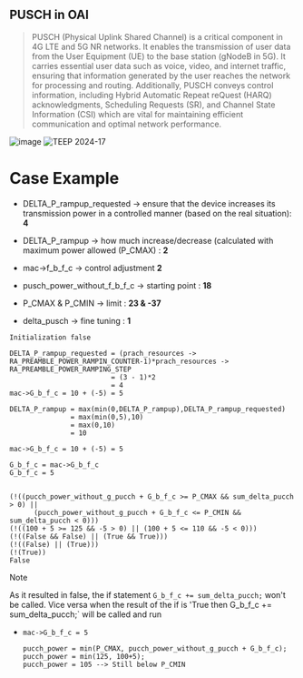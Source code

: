 ## PUSCH in OAI

>PUSCH (Physical Uplink Shared Channel) is a critical component in 4G LTE and 5G NR networks. 
It enables the transmission of user data from the User Equipment (UE) to the base station (gNodeB in 5G).
It carries essential user data such as voice, video, and internet traffic, ensuring that information generated 
by the user reaches the network for processing and routing. Additionally, PUSCH conveys control information, 
including Hybrid Automatic Repeat reQuest (HARQ) acknowledgments, Scheduling Requests (SR), and Channel State 
Information (CSI) which are vital for maintaining efficient communication and optimal network performance. 


![image](https://github.com/user-attachments/assets/3e001edb-77ee-4d0b-945a-cdac3e77d448)
![TEEP 2024-17](https://github.com/user-attachments/assets/329031b0-e677-40d1-89a9-39c6393c54a5)

# Case Example
- DELTA_P_rampup_requested ->  ensure that the device increases its transmission power in a controlled manner (based on the real situation):  **4**
- DELTA_P_rampup -> how much increase/decrease (calculated with maximum power allowed (P_CMAX) : **2**

- mac->f_b_f_c -> control adjustment **2**
- pusch_power_without_f_b_f_c -> starting point : **18**
- P_CMAX & P_CMIN -> limit : **23 & -37**
- delta_pusch -> fine tuning : **1**

`Initialization false`
  ```
  DELTA_P_rampup_requested = (prach_resources -> RA_PREAMBLE_POWER_RAMPIN_COUNTER-1)*prach_resources -> RA_PREAMBLE_POWER_RAMPING_STEP
                           = (3 - 1)*2
                           = 4
  mac->G_b_f_c = 10 + (-5) = 5
  ```
  
  ```
  DELTA_P_rampup = max(min(0,DELTA_P_rampup),DELTA_P_rampup_requested)
                 = max(min(0,5),10)
                 = max(0,10)
                 = 10

  mac->G_b_f_c = 10 + (-5) = 5
  ```

  ```
  G_b_f_c = mac->G_b_f_c
  G_b_f_c = 5
  
  
  (!((pucch_power_without_g_pucch + G_b_f_c >= P_CMAX && sum_delta_pucch > 0) ||
        (pucch_power_without_g_pucch + G_b_f_c <= P_CMIN && sum_delta_pucch < 0)))
  (!((100 + 5 >= 125 && -5 > 0) || (100 + 5 <= 110 && -5 < 0)))
  (!((False && False) || (True && True)))
  (!((False) || (True)))
  (!(True))
  False
  ```
>[!NOTE]
> As it resulted in false, the if statement `G_b_f_c += sum_delta_pucch;` won't be called. Vice versa when the result of the if is 'True then G_b_f_c += sum_delta_pucch;` will be called and run

-
  ```
  mac->G_b_f_c = 5
  ```

  ```
  pucch_power = min(P_CMAX, pucch_power_without_g_pucch + G_b_f_c);
  pucch_power = min(125, 100+5);
  pucch_power = 105 --> Still below P_CMIN






